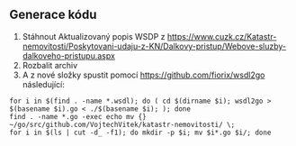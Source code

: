 ## Generace kódu
1. Stáhnout Aktualizovaný popis WSDP z https://www.cuzk.cz/Katastr-nemovitosti/Poskytovani-udaju-z-KN/Dalkovy-pristup/Webove-sluzby-dalkoveho-pristupu.aspx
2. Rozbalit archiv
3. A z nové složky spustit pomocí https://github.com/fiorix/wsdl2go následující:

```
for i in $(find . -name *.wsdl); do ( cd $(dirname $i); wsdl2go > $(basename $i).go < ./$(basename $i); ); done
find . -name *.go -exec echo mv {} ~/go/src/github.com/VojtechVitek/katastr-nemovitosti/ \;
for i in $(ls | cut -d_ -f1); do mkdir -p $i; mv $i*.go $i/; done
```
